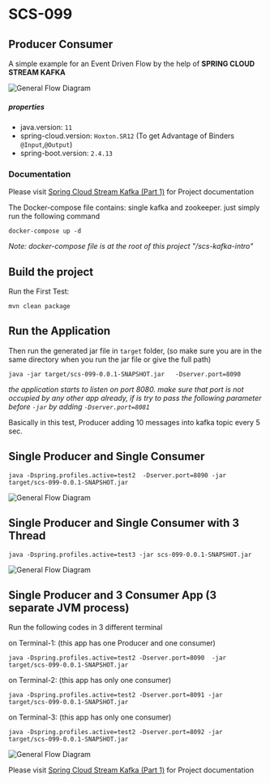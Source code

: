 # SCS-099

## Producer Consumer

A simple example for an Event Driven Flow by the help of **SPRING CLOUD STREAM KAFKA**

![General Flow Diagram](material/kafka-events-intro-099-1.svg)

##### properties

* java.version: `11`
* spring-cloud.version: `Hoxton.SR12` (To get Advantage of Binders `@Input`,`@Output`)
* spring-boot.version: `2.4.13`

### Documentation
Please visit [Spring Cloud Stream Kafka (Part 1)](https://tanzu.vmware.com/developer/guides/event-streaming/spring-cloud-stream-kafka-p1/) for Project documentation



The Docker-compose file contains: single kafka and zookeeper. just simply run the following command

```shell
docker-compose up -d
```

_Note: docker-compose file is at the root of this project "/scs-kafka-intro"_

## Build the project

Run the First Test:

```shell
mvn clean package
```

## Run the Application

Then run the generated jar file in `target` folder, (so make sure you are in the same directory when you run the jar
file or give the full path)

```shell
java -jar target/scs-099-0.0.1-SNAPSHOT.jar   -Dserver.port=8090 
```

_the application starts to listen on port 8080. make sure that port is not occupied by any other app already, if is try
to pass the following parameter before `-jar` by adding `-Dserver.port=8081`_

Basically in this test, Producer adding 10 messages into kafka topic every 5 sec.

## Single Producer and Single Consumer

```shell
java -Dspring.profiles.active=test2  -Dserver.port=8090 -jar target/scs-099-0.0.1-SNAPSHOT.jar
```

![General Flow Diagram](material/kafka-events-intro-099-2.svg)

## Single Producer and Single Consumer with 3 Thread

```shell
java -Dspring.profiles.active=test3 -jar scs-099-0.0.1-SNAPSHOT.jar
```

![General Flow Diagram](material/kafka-events-intro-099-4.svg)

## Single Producer and 3 Consumer App (3 separate JVM process)

Run the following codes in 3 different terminal

on Terminal-1: (this app has one Producer and one consumer)

```shell
java -Dspring.profiles.active=test2 -Dserver.port=8090  -jar target/scs-099-0.0.1-SNAPSHOT.jar
```

on Terminal-2: (this app has only one consumer)

```shell
java -Dspring.profiles.active=test2 -Dserver.port=8091 -jar target/scs-099-0.0.1-SNAPSHOT.jar
```

on Terminal-3: (this app has only one consumer)

```shell
java -Dspring.profiles.active=test2 -Dserver.port=8092 -jar target/scs-099-0.0.1-SNAPSHOT.jar
```

![General Flow Diagram](material/kafka-events-intro-099-3.svg)


Please visit [Spring Cloud Stream Kafka (Part 1)](https://tanzu.vmware.com/developer/guides/event-streaming/spring-cloud-stream-kafka-p1/) for Project documentation
